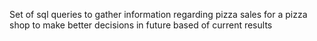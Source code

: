 Set of sql queries to gather information regarding pizza sales for a pizza shop to make better decisions in future based of current results 
